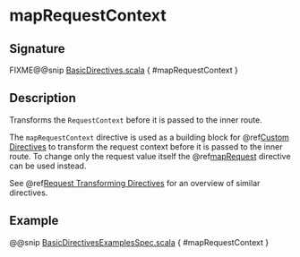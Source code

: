 <a id="maprequestcontext"></a>
# mapRequestContext

## Signature

FIXME@@snip [BasicDirectives.scala](../../../../../../../../../akka-http/src/main/scala/akka/http/scaladsl/server/directives/BasicDirectives.scala) { #mapRequestContext }

## Description

Transforms the `RequestContext` before it is passed to the inner route.

The `mapRequestContext` directive is used as a building block for @ref[Custom Directives](../custom-directives.md#custom-directives) to transform
the request context before it is passed to the inner route. To change only the request value itself the
@ref[mapRequest](mapRequest.md#maprequest) directive can be used instead.

See @ref[Request Transforming Directives](index.md#request-transforming-directives) for an overview of similar directives.

## Example

@@snip [BasicDirectivesExamplesSpec.scala](../../../../../../../test/scala/docs/http/scaladsl/server/directives/BasicDirectivesExamplesSpec.scala) { #mapRequestContext }